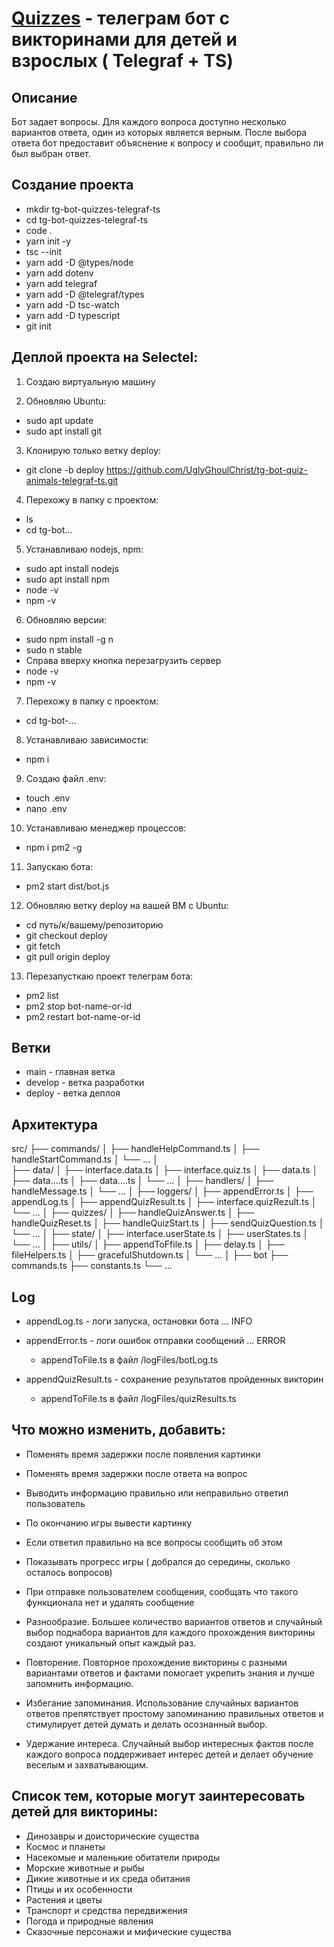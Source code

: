 # [Quizzes](https://t.me/QuzzesUGC_bot) - телеграм бот с викторинами для детей и взрослых ( Telegraf + TS)

## Описание
Бот задает вопросы. Для каждого вопроса доступно несколько вариантов ответа, один из которых является верным. После выбора ответа бот предоставит объяснение к вопросу и сообщит, правильно ли был выбран ответ.

## Создание проекта
- mkdir tg-bot-quizzes-telegraf-ts
- cd tg-bot-quizzes-telegraf-ts
- code .
- yarn init -y
- tsc --init
- yarn add -D @types/node
- yarn add dotenv
- yarn add telegraf
- yarn add -D @telegraf/types
- yarn add -D tsc-watch
- yarn add -D typescript
- git init

## Деплой проекта на Selectel:

1. Создаю виртуальную машину

2. Обновляю Ubuntu:

- sudo apt update
- sudo apt install git

3. Клонирую только ветку deploy:

- git clone -b deploy https://github.com/UglyGhoulChrist/tg-bot-quiz-animals-telegraf-ts.git

4. Перехожу в папку с проектом:

- ls
- cd tg-bot...

5. Устанавливаю nodejs, npm:

- sudo apt install nodejs
- sudo apt install npm
- node -v
- npm -v

6. Обновляю версии:

- sudo npm install -g n
- sudo n stable
- Справа вверху кнопка перезагрузить сервер
- node -v
- npm -v

7. Перехожу в папку с проектом:

- cd tg-bot-...

8. Устанавливаю зависимости:

- npm i

9. Создаю файл .env:

- touch .env
- nano .env

10. Устанавливаю менеджер процессов:

- npm i pm2 -g

11. Запускаю бота:

- pm2 start dist/bot.js

12. Обновляю ветку deploy на вашей ВМ с Ubuntu:

- cd путь/к/вашему/репозиторию
- git checkout deploy
- git fetch
- git pull origin deploy

13. Перезапусткаю проект телеграм бота:

- pm2 list
- pm2 stop bot-name-or-id
- pm2 restart bot-name-or-id
   
## Ветки

- main - главная ветка
- develop - ветка разработки
- deploy - ветка деплоя

## Архитектура

src/
├── commands/
│   ├── handleHelpCommand.ts
│   ├── handleStartCommand.ts
│   └── ... 
│  
├── data/
│   ├── interface.data.ts
│   ├── interface.quiz.ts
│   ├── data.ts
│   ├── data....ts
│   ├── data....ts
│   └── ... 
│ 
├── handlers/
│   ├── handleMessage.ts
│   └── ... 
│ 
├── loggers/
│   ├── appendError.ts
│   ├── appendLog.ts
│   ├── appendQuizResult.ts
│   ├── interface.quizRezult.ts
│   └── ... 
│ 
├── quizzes/
│   ├── handleQuizAnswer.ts
│   ├── handleQuizReset.ts
│   ├── handleQuizStart.ts
│   ├── sendQuizQuestion.ts
│   └── ... 
│ 
├── state/
│   ├── interface.userState.ts
│   ├── userStates.ts
│   └── ... 
│ 
├── utils/
│   ├── appendToFfile.ts
│   ├── delay.ts
│   ├── fileHelpers.ts
│   ├── gracefulShutdown.ts
│   └── ...
│
├── bot
├── commands.ts
├── constants.ts
└── ...

## Log 

- appendLog.ts - логи запуска, остановки бота ... INFO
- appendError.ts - логи ошибок отправки сообщений ... ERROR
    - appendToFile.ts в файл /logFiles/botLog.ts

- appendQuizResult.ts - сохранение результатов пройденных викторин
    - appendToFile.ts в файл /logFiles/quizResults.ts


## Что можно изменить, добавить:

- Поменять время задержки после появления картинки

- Поменять время задержки после ответа на вопрос

- Выводить информацию правильно или неправильно ответил пользователь

- По окончанию игры вывести картинку

- Если ответил правильно на все вопросы сообщить об этом

- Показывать прогресс игры ( добрался до середины, сколько осталось вопросов)

- При отправке пользователем сообщения, сообщать что такого функционала нет и удалять сообщение

- Разнообразие. Большее количество вариантов ответов и случайный выбор поднабора вариантов для каждого прохождения викторины создают уникальный опыт каждый раз.

- Повторение. Повторное прохождение викторины с разными вариантами ответов и фактами помогает укрепить знания и лучше запомнить информацию.

- Избегание запоминания. Использование случайных вариантов ответов препятствует простому запоминанию правильных ответов и стимулирует детей думать и делать осознанный выбор.

- Удержание интереса. Случайный выбор интересных фактов после каждого вопроса поддерживает интерес детей и делает обучение веселым и захватывающим.

## Список тем, которые могут заинтересовать детей для викторины:

- Динозавры и доисторические существа
- Космос и планеты
- Насекомые и маленькие обитатели природы
- Морские животные и рыбы
- Дикие животные и их среда обитания
- Птицы и их особенности
- Растения и цветы
- Транспорт и средства передвижения
- Погода и природные явления
- Сказочные персонажи и мифические существа